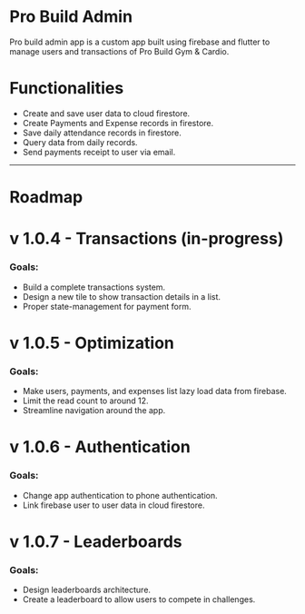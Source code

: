 # Pro Build Admin
Pro build admin app is a custom app built using firebase and flutter to manage users and transactions of Pro Build Gym & Cardio.

# Functionalities
- Create and save user data to cloud firestore.
- Create Payments and Expense records in firestore.
- Save daily attendance records in firestore.
- Query data from daily records.
- Send payments receipt to user via email.

---
# Roadmap

# v 1.0.4 - Transactions (in-progress)
### Goals:
- Build a complete transactions system.
- Design a new tile to show transaction details in a list.
- Proper state-management for payment form.

# v 1.0.5 - Optimization
### Goals:
- Make users, payments, and expenses list lazy load data from firebase.
- Limit the read count to around 12.
- Streamline navigation around the app.

# v 1.0.6 - Authentication
### Goals:
- Change app authentication to phone authentication.
- Link firebase user to user data in cloud firestore.

# v 1.0.7 - Leaderboards
### Goals:
- Design leaderboards architecture.
- Create a leaderboard to allow users to compete in challenges.
